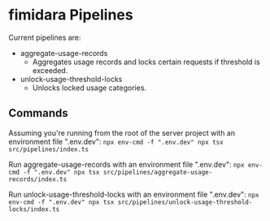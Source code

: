 # fimidara Pipelines

Current pipelines are:

- aggregate-usage-records
  - Aggregates usage records and locks certain requests if threshold is exceeded.
- unlock-usage-threshold-locks
  - Unlocks locked usage categories.

## Commands

Assuming you're running from the root of the server project with an environment file ".env.dev":
`npx env-cmd -f ".env.dev" npx tsx src/pipelines/index.ts`

Run aggregate-usage-records with an environment file ".env.dev":
`npx env-cmd -f ".env.dev" npx tsx src/pipelines/aggregate-usage-records/index.ts`

Run unlock-usage-threshold-locks with an environment file ".env.dev":
`npx env-cmd -f ".env.dev" npx tsx src/pipelines/unlock-usage-threshold-locks/index.ts`
